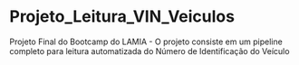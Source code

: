 # Projeto_Leitura_VIN_Veiculos
Projeto Final do Bootcamp do LAMIA - O projeto consiste em um pipeline completo para leitura automatizada do Número de Identificação do Veículo
